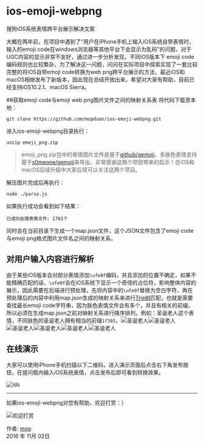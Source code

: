 # ios-emoji-webpng
搜狗iOS系统表情跨平台展示解决文案

   大概在两年前，在项目中遇到了"用户在iPhone手机上输入iOS系统自带表情时，输入的emoji code在windows浏览器等其他平台下会显示为乱码"的问题，对于UGC内容的显示非常不友好，通过进一步分析发现，不同iOS版本下 emoji code编码规则也比较繁杂，为了解决这一问题，问问在实际项目中探索实现了一套比较完整的将iOS自带emoji code转换为web png跨平台展示的方法，最近iOS和macOS相继发布了新版本，因此现在总结开放出来，希望对大家有帮助，目前已经支持iOS10.2.1、macOS Sierra。

##获取emoji code与emoji web png图片文件之间的映射关系表
将代码下载至本地：

    git clone https://github.com/mopduan/ios-emoji-webpng.git


进入ios-emoji-webpng目录执行：
    
    unzip emoji_png.zip
    
> emoji_png.zip包中的表情图片文件是基于[github/gemoji](https://github.com/github/gemoji/)，多肤色表情支持基于[s0meone/gemoji](https://github.com/s0meone/gemoji)来导出，非常感谢这两个项目带来的启示！在iOS和macOS后续升级中大家后续可以关注这两个项目。

解压图片完成后再执行：

    node ./parse.js
    
如果执行成功会看到如下结果：

    已成功处理表情文件: 1761个
    
同时会在当前目录下生成一个map.json文件，这个JSON文件包含了emoji code与emoji png格式图片文件名之间的映射关系。

## 对用户输入内容进行解析
   由于某些iOS版本会对部分表情添加```\ufe0f```编码，并且添加的位置不确定，如果不能精确匹配的话，```\ufe0f```会在iOS系统下显示一个奇怪的占位符，影响整体内容的展示，因此需要在后端进行预处理，先将内容中的```\ufe0f```替换为空白字符，再在预处理后的内容中利用map.json生成的映射关系来进行[Trie树](https://zh.wikipedia.org/wiki/Trie)匹配，也就是需要查找最长emoji code字符串，因为肤色表情文件会有多个，并且有相关的前缀，所以必须在生成map.json之前对映射关系进行降序排列，例如：圣诞老人这个表情，不同肤色的圣诞老人拥有相当的前缀```1f385```，![圣诞老人](http://wenwen.gtimg.cn/images/qunapp/emoji/ios/1f385.png?cache=false)![圣诞老人](http://wenwen.gtimg.cn/images/qunapp/emoji/ios/1f385-1f3fb.png)![圣诞老人](http://wenwen.gtimg.cn/images/qunapp/emoji/ios/1f385-1f3fc.png)![圣诞老人](http://wenwen.gtimg.cn/images/qunapp/emoji/ios/1f385-1f3fd.png)![圣诞老人](http://wenwen.gtimg.cn/images/qunapp/emoji/ios/1f385-1f3fe.png)![圣诞老人](http://wenwen.gtimg.cn/images/qunapp/emoji/ios/1f385-1f3ff.png)

## 在线演示
   大家可以使用iPhone手机扫描以下二维码，进入演示页面后点击右下角发布按钮，在提问框内输入iOS系统表情，点击发布后即可看到转换效果。
   
   ![lds](https://cloud.githubusercontent.com/assets/675025/19920022/3ecda7c0-a111-11e6-839a-57fca0368a88.png)


---


如果ios-emoji-webpng对您有帮助，欢迎打赏：）

![欢迎打赏](https://cloud.githubusercontent.com/assets/675025/20477523/f4bc4a56-b010-11e6-9b55-13138ffcf0bb.png)

作者: [mop](https://mopduan.github.io/)  
2016 年 11月 02日
